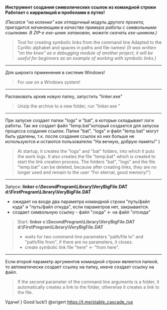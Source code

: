 **Инструмент создания символических ссылок из командной строки**
**Работает с киррилицей и пробелами в путях!**

_(Писался "на коленке" как отладочный модуль другого проекта, пригодится начинающим в качестве примера работы с символьными ссылками. В ZIP-е exe-шник запакован, можете скачать exe-шником.)_

> Tool for creating symbolic links from the command line
> Adapted to the Cyrillic alphabet and spaces in paths and file names!
> _(It was written "on the knee" as a debugging module of another project, it will be useful for beginners as an example of working with symbolic links.)_

---

Для широкго применения в системе Windows!

> For use on a Windows system!

---

Распаковать архив новую папку, запустить "linker.exe"

> Unzip the archive to a new folder, run "linker.exe "

---

При запуске создает папки "logs" и "bat", в которые складывает логи работы. Так же создает файл "temp.bat"который создается для запуска процесса создания ссылок. Папки "bat", "logs" и файл "temp.bat" могут быть удалены, т.к. после создания ссылок из них больше не используются и остаются пользователю "На вечную, добрую память!" )

> At startup, it creates the "logs" and "bat" folders, into which it puts the work logs. It also creates the file "temp.bat" which is created to start the link creation process. The folders "bat", "logs" and the file "temp.bat" can be deleted, because after creating links, they are no longer used and remain to the user "For eternal, good memory!")

---

Запуск:  **linker  c:\SecondProgram\Library\VeryBigFile.DAT   d:\FirstProgram\Library\VeryBigFile.DAT**

- ожидает на входе два параметра командной строки "путь/файл куда" и "путь/файл откуда", если параметров нет, закрывается.
- создает символьную ссылку - файл "сюда" <- на файл "отcюда"

>  Start:  **linker  c:\SecondProgram\Library\VeryBigFile.DAT  d:\FirstProgram\Library\VeryBigFile.DAT**
>- waits for two command-line parameters "path/file to" and "path/file from", if there are no parameters, it closes.
>- create symbolic link file "here" <- "from here".

---

Если второй параметр аргументов командной строки является папкой, то автоматически создает ссылку на папку, иначе создает ссылку на файл.
>If the second parameter of the command line arguments is a folder, it automatically creates a link to the folder, otherwise it creates a link to the file.

Удачи! )
Good luck!)
@srigert
https://t.me/stable_cascade_rus

